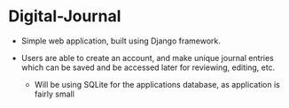 # Digital-Journal
- Simple web application, built using Django framework. 

- Users are able to create an account, and make unique journal entries which can be saved and be accessed later for reviewing, editing, etc.
   - Will be using SQLite for the applications database, as application is fairly small
